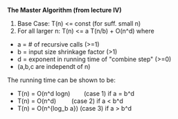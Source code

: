 **The Master Algorithm (from lecture IV)**
1. Base Case: T(n) <= const (for suff. small n)
2. For all larger n:
  T(n) <= a T(n/b) + O(n^d)
  where 
* a = # of recursive calls (>=1)
* b = input size shrinkage factor (>1)
* d = exponent in running time of "combine step" (>=0)
* (a,b,c are independt of n)

The running time can be shown to be:
* T(n) = O(n^d logn) &nbsp;&nbsp; &nbsp; &nbsp; (case 1) if a = b^d
* T(n) = O(n^d) &nbsp;&nbsp;&nbsp;&nbsp;&nbsp;&nbsp;&nbsp; (case 2) if a < b^d
* T(n) = O(n^{log_b a}) (case 3) if a > b^d
